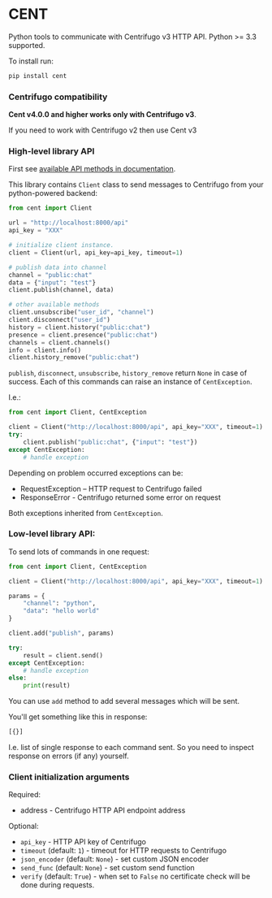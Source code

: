 CENT
====

Python tools to communicate with Centrifugo v3 HTTP API. Python >= 3.3 supported.

To install run:

```bash
pip install cent
```

### Centrifugo compatibility

**Cent v4.0.0 and higher works only with Centrifugo v3**.

If you need to work with Centrifugo v2 then use Cent v3

### High-level library API

First see [available API methods in documentation](https://centrifugal.github.io/centrifugo/server/http_api/).

This library contains `Client` class to send messages to Centrifugo from your python-powered backend:

```python
from cent import Client

url = "http://localhost:8000/api"
api_key = "XXX"

# initialize client instance.
client = Client(url, api_key=api_key, timeout=1)

# publish data into channel
channel = "public:chat"
data = {"input": "test"}
client.publish(channel, data)

# other available methods
client.unsubscribe("user_id", "channel")
client.disconnect("user_id")
history = client.history("public:chat")
presence = client.presence("public:chat")
channels = client.channels()
info = client.info()
client.history_remove("public:chat")
```

`publish`, `disconnect`, `unsubscribe`, `history_remove` return `None` in case of success. Each of this commands can raise an instance of `CentException`.

I.e.:

```python
from cent import Client, CentException

client = Client("http://localhost:8000/api", api_key="XXX", timeout=1)
try:
    client.publish("public:chat", {"input": "test"})
except CentException:
    # handle exception
```

Depending on problem occurred exceptions can be:

* RequestException – HTTP request to Centrifugo failed
* ResponseError - Centrifugo returned some error on request

Both exceptions inherited from `CentException`.

### Low-level library API:

To send lots of commands in one request:

```python
from cent import Client, CentException

client = Client("http://localhost:8000/api", api_key="XXX", timeout=1)

params = {
    "channel": "python",
    "data": "hello world"
}

client.add("publish", params)

try:
    result = client.send()
except CentException:
    # handle exception
else:
    print(result)
```

You can use `add` method to add several messages which will be sent.

You'll get something like this in response:

```bash
[{}]
```

I.e. list of single response to each command sent. So you need to inspect response on errors (if any) yourself.

### Client initialization arguments

Required:

* address - Centrifugo HTTP API endpoint address

Optional:

* `api_key` - HTTP API key of Centrifugo 
* `timeout` (default: `1`) - timeout for HTTP requests to Centrifugo
* `json_encoder` (default: `None`) - set custom JSON encoder
* `send_func` (default: `None`) - set custom send function
* `verify` (default: `True`) - when set to `False` no certificate check will be done during requests.
